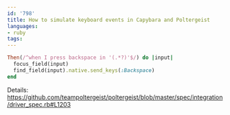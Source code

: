 ```yaml
---
id: '798'
title: How to simulate keyboard events in Capybara and Poltergeist
languages:
- ruby
tags:
---
```

```ruby
Then(/^when I press backspace in '(.*?)'$/) do |input|
  focus_field(input)
  find_field(input).native.send_keys(:Backspace)
end
```

Details:
https://github.com/teampoltergeist/poltergeist/blob/master/spec/integration/driver_spec.rb#L1203
